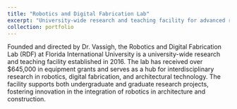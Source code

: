 ```yaml
---
title: "Robotics and Digital Fabrication Lab"
excerpt: "University-wide research and teaching facility for advanced robotics and digital fabrication<br/><img src='/images/500x300.png'>"
collection: portfolio
---
```


Founded and directed by Dr. Vassigh, the Robotics and Digital Fabrication Lab (RDF) at Florida International University is a university-wide research and teaching facility established in 2016. The lab has received over $645,000 in equipment grants and serves as a hub for interdisciplinary research in robotics, digital fabrication, and architectural technology. The facility supports both undergraduate and graduate research projects, fostering innovation in the integration of robotics in architecture and construction. 